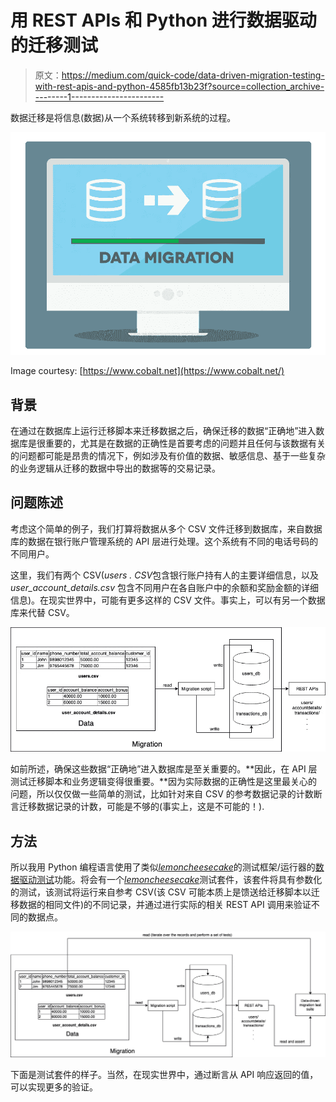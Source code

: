 # 用 REST APIs 和 Python 进行数据驱动的迁移测试

> 原文：<https://medium.com/quick-code/data-driven-migration-testing-with-rest-apis-and-python-4585fb13b23f?source=collection_archive---------1----------------------->

数据迁移是将信息(数据)从一个系统转移到新系统的过程。

![](img/2545fd7f78bb8bdad8862bc0e3d5afe1.png)

Image courtesy: [https://www.cobalt.net](https://www.cobalt.net/)

## 背景

在通过在数据库上运行迁移脚本来迁移数据之后，确保迁移的数据“正确地”进入数据库是很重要的，尤其是在数据的正确性是首要考虑的问题并且任何与该数据有关的问题都可能是昂贵的情况下，例如涉及有价值的数据、敏感信息、基于一些复杂的业务逻辑从迁移的数据中导出的数据等的交易记录。

## 问题陈述

考虑这个简单的例子，我们打算将数据从多个 CSV 文件迁移到数据库，来自数据库的数据在银行账户管理系统的 API 层进行处理。这个系统有不同的电话号码的不同用户。

这里，我们有两个 CSV(*users . CSV*包含银行账户持有人的主要详细信息，以及 *user_account_details.csv* 包含不同用户在各自账户中的余额和奖励金额的详细信息)。在现实世界中，可能有更多这样的 CSV 文件。事实上，可以有另一个数据库来代替 CSV。

![](img/f6f11924361eb34e75a200983b0d0b5b.png)

如前所述，确保这些数据“正确地”进入数据库是至关重要的。**因此，在 API 层测试迁移脚本和业务逻辑变得很重要。**因为实际数据的正确性是这里最关心的问题，所以仅仅做一些简单的测试，比如针对来自 CSV 的参考数据记录的计数断言迁移数据记录的计数，可能是不够的(事实上，这是不可能的！).

## 方法

所以我用 Python 编程语言使用了类似[*lemoncheesecake*](http://docs.lemoncheesecake.io/en/latest/ddt.html)的测试框架/运行器的[数据驱动测试](https://en.wikipedia.org/wiki/Data-driven_testing)功能。将会有一个[*lemoncheesecake*](http://docs.lemoncheesecake.io/en/latest/tests-and-suites.html)测试套件，该套件将具有参数化的测试，该测试将运行来自参考 CSV(该 CSV 可能本质上是馈送给迁移脚本以迁移数据的相同文件)的不同记录，并通过进行实际的相关 REST API 调用来验证不同的数据点。

![](img/c2919603c9ee2d7ad9873b51c9f5c9b8.png)

下面是测试套件的样子。当然，在现实世界中，通过断言从 API 响应返回的值，可以实现更多的验证。